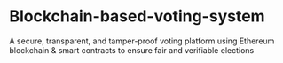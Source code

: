 # Blockchain-based-voting-system
 A secure, transparent, and tamper-proof voting platform using Ethereum blockchain &amp; smart contracts to ensure fair and verifiable elections
